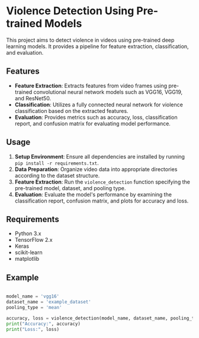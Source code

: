 
# Violence Detection Using Pre-trained Models

This project aims to detect violence in videos using pre-trained deep learning models. It provides a pipeline for feature extraction, classification, and evaluation.

## Features

- **Feature Extraction**: Extracts features from video frames using pre-trained convolutional neural network models such as VGG16, VGG19, and ResNet50.
- **Classification**: Utilizes a fully connected neural network for violence classification based on the extracted features.
- **Evaluation**: Provides metrics such as accuracy, loss, classification report, and confusion matrix for evaluating model performance.

## Usage

1. **Setup Environment**: Ensure all dependencies are installed by running `pip install -r requirements.txt`.
2. **Data Preparation**: Organize video data into appropriate directories according to the dataset structure.
3. **Feature Extraction**: Run the `violence_detection` function specifying the pre-trained model, dataset, and pooling type.
4. **Evaluation**: Evaluate the model's performance by examining the classification report, confusion matrix, and plots for accuracy and loss.

## Requirements

- Python 3.x
- TensorFlow 2.x
- Keras
- scikit-learn
- matplotlib

## Example

```python

model_name = 'vgg16'
dataset_name = 'example_dataset'
pooling_type = 'mean'

accuracy, loss = violence_detection(model_name, dataset_name, pooling_type)
print("Accuracy:", accuracy)
print("Loss:", loss)
```

